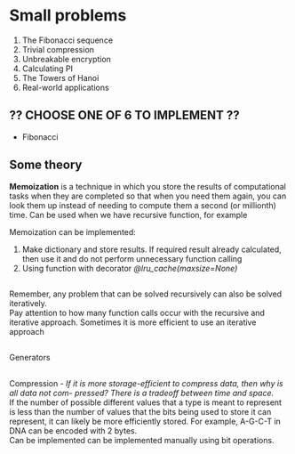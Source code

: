 # Small problems

1. The Fibonacci sequence
2. Trivial compression
3. Unbreakable encryption 
4. Calculating PI
5. The Towers of Hanoi
6. Real-world applications


## ?? CHOOSE ONE OF 6 TO IMPLEMENT ??
- Fibonacci

## Some theory
**Memoization** is a technique in which you store the results of computational tasks when
they are completed so that when you need them again, you can look them up instead
of needing to compute them a second (or millionth) time. Can be used when we have recursive function, for example

Memoization can be implemented:

1. Make dictionary and store results. If required result already calculated, then use it and do not perform unnecessary function calling
2. Using function with decorator *@lru_cache(maxsize=None)*
## 
Remember, any problem that can be solved recursively can also be solved iteratively.  
Pay attention to how many function calls occur with the recursive and iterative approach. Sometimes it is more efficient to use an iterative approach
##
Generators
##
Compression - *If it is more storage-efficient to compress data, then why is all data not com-
pressed? There is a tradeoff between time and space.*  
If the number of possible different values that a type is meant to represent is less than
the number of values that the bits being used to store it can represent, it can likely be
more efficiently stored. For example, A-G-C-T in DNA can be encoded with 2 bytes.   
Can be implemented can be implemented manually using bit operations.
##

